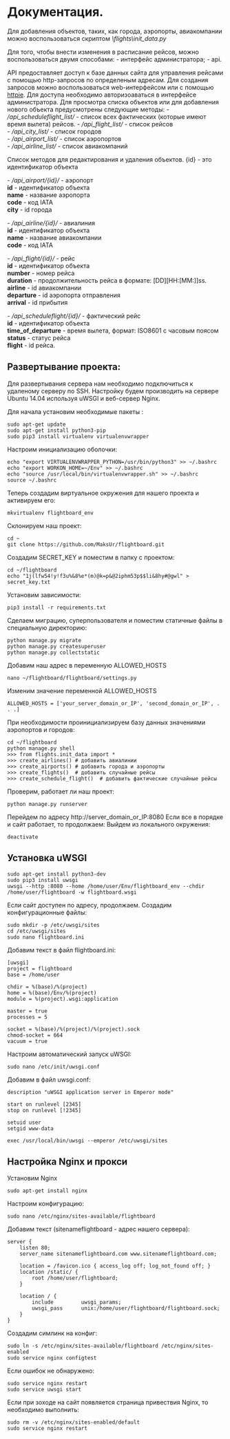 # Документация.

Для добавления объектов, таких, как города, аэропорты, авиакомпании можно воспользоваться скриптом *\flights\init_data.py*


Для того, чтобы внести изменения в расписание рейсов, можно воспользоваться двумя способами:
*-* интерфейс администратора;
*-* api.

API предоставляет доступ к базе данных сайта для управления рейсами с помощью http-запросов по определеным адресам.
Для создания запросов можно воспользоваться web-интерфейсом или с помощью [httpie](//httpie.org/"httpie"). 
Для доступа необходимо авторизоаваться в интерфейсе администратора.
Для просмотра списка объектов или для добавления нового объекта предусмотрены следующие методы:
*-* */api_scheduleflight_list/* - список всех фактических (которые имеют время вылета) рейсов.
*-* */api_flight_list/* - список рейсов  
*-* */api_city_list/* - список городов  
*-* */api_airport_list/* - список аэропортов  
*-* */api_airline_list/* - список авиакомпаний  

Список методов для редактирования и удаления объектов. {id} - это идентификатор объекта
  

*-* */api_airport/{id}/* - аэропорт  
    **id** - идентификатор объекта  
    **name** - название аэропорта  
    **code** - код IATA  
    **city** - id города  

*-* */api_airline/{id}/* - авиалиния  
    **id** - идентификатор объекта  
    **name** - название авиакомпании  
    **code** - код IATA  

*-* */api_flight/{id}/* - рейс  
    **id** - идентификатор объекта  
    **number** - номер рейса  
    **duration** - продолжительность рейса в формате: [DD][HH:[MM:]]ss.  
    **airline** - id авиакомпании  
    **departure** - id аэропорта отправления  
    **arrival** - id прибытия  

*-* */api_scheduleflight/{id}/* - фактический рейс  
    **id** - идентификатор объекта  
    **time_of_departure** - время вылета, формат: ISO8601 с часовым поясом  
    **status** - статус рейса  
    **flight** - id рейса.  


## Развертывание проекта:
Для развертывания сервера нам необходимо подключиться к удаленому серверу по SSH. Настройку будем производить на сервере Ubuntu 14.04 используя uWSGI и веб-сервер Nginx.

Для начала установим необходимые пакеты :
```
sudo apt-get update
sudo apt-get install python3-pip
sudo pip3 install virtualenv virtualenvwrapper
```
Настроим инициализацию оболочки:
```
echo "export VIRTUALENVWRAPPER_PYTHON=/usr/bin/python3" >> ~/.bashrc
echo "export WORKON_HOME=~/Env" >> ~/.bashrc
echo "source /usr/local/bin/virtualenvwrapper.sh" >> ~/.bashrc
source ~/.bashrc
```
Теперь создадим виртуальное окружения для нашего проекта и активируем его:
```
mkvirtualenv flightboard_env
```
Склонируем наш проект:
```
cd ~
git clone https://github.com/MaksUr/flightboard.git
```
Создадим SECRET_KEY и поместим в папку с проектом:
```
cd ~/flightboard
echo "1j(lfw54!y!f3u%&8%e*(m)@k=p&@2iphm53p$$li&8hy#@gwl" > secret_key.txt
```
Установим зависимости:
```
pip3 install -r requirements.txt
```
Сделаем миграцию, суперпользователя и поместим статичные файлы в специальную директорию:
```
python manage.py migrate
python manage.py createsuperuser
python manage.py collectstatic
```
Добавим наш адрес в переменную ALLOWED_HOSTS 
```
nano ~/flightboard/flightboard/settings.py
```
Изменим значение переменной ALLOWED_HOSTS
```
ALLOWED_HOSTS = ['your_server_domain_or_IP', 'second_domain_or_IP', . . .]
```
При необходимости проинициализируем базу данных значениями аэропортов и городов:
```
cd ~/flightboard
python manage.py shell
>>> from flights.init_data import *
>>> create_airlines() # добавить авиалинии
>>> create_airports() # добавить города и аэропорты
>>> create_flights()  # добавить случайные рейсы
>>> create_schedule_flight()  # добавить фактические случайные рейсы
```
Проверим, работает ли наш проект:
```
python manage.py runserver
```
Перейдем по адресу http://server_domain_or_IP:8080
Если все в порядке и сайт работает, то продолжаем:
Выйдем из локального окружения:
```
deactivate
```
## Установка uWSGI
```
sudo apt-get install python3-dev
sudo pip3 install uwsgi
uwsgi --http :8080 --home /home/user/Env/flightboard_env --chdir /home/user/flightboard -w flightboard.wsgi
```
Если сайт доступен по адресу, продолжаем. Создадим конфигурационные файлы:
```
sudo mkdir -p /etc/uwsgi/sites
cd /etc/uwsgi/sites
sudo nano flightboard.ini
```
Добавим текст в файл flightboard.ini:
```
[uwsgi]
project = flightboard
base = /home/user

chdir = %(base)/%(project)
home = %(base)/Env/%(project)
module = %(project).wsgi:application

master = true
processes = 5

socket = %(base)/%(project)/%(project).sock
chmod-socket = 664
vacuum = true
```
Настроим автоматический запуск uWSGI:
```
sudo nano /etc/init/uwsgi.conf
```
Добавим в файл uwsgi.conf:
```
description "uWSGI application server in Emperor mode"

start on runlevel [2345]
stop on runlevel [!2345]

setuid user
setgid www-data

exec /usr/local/bin/uwsgi --emperor /etc/uwsgi/sites
```
## Настройка Nginx и прокси
Установим Nginx
```
sudo apt-get install nginx
```
Настроим конфигурацию:
```
sudo nano /etc/nginx/sites-available/flightboard
```
Добавим текст (sitenameflightboard - адрес нашего сервера):
```
server {
    listen 80;
    server_name sitenameflightboard.com www.sitenameflightboard.com;

    location = /favicon.ico { access_log off; log_not_found off; }
    location /static/ {
        root /home/user/flightboard;
    }

    location / {
        include         uwsgi_params;
        uwsgi_pass      unix:/home/user/flightboard/flightboard.sock;
    }
}
```
Создадим симлинк на конфиг:
```
sudo ln -s /etc/nginx/sites-available/flightboard /etc/nginx/sites-enabled
sudo service nginx configtest
```
Если ошибок не обнаружено:
```
sudo service nginx restart
sudo service uwsgi start
```
Если при зоходе на сайт появляется страница привествия Nginx, то необходимо выполнить:
```
sudo rm -v /etc/nginx/sites-enabled/default
sudo service nginx restart
```